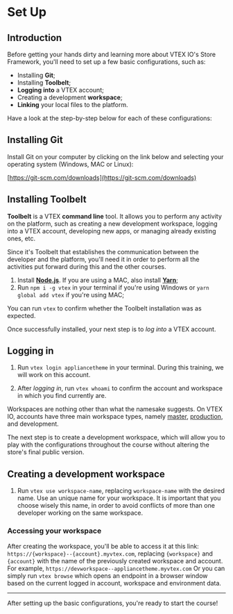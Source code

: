 # Set Up

## Introduction

Before getting your hands dirty and learning more about VTEX IO's Store Framework, you'll need to set up a few basic configurations, such as:

- Installing **Git**;
- Installing **Toolbelt**;
- **Logging into** a VTEX account;
- Creating a development **workspace**;
- **Linking** your local files to the platform.

Have a look at the step-by-step below for each of these configurations:

## Installing Git

Install Git on your computer by clicking on the link below and selecting your operating system (Windows, MAC or Linux):

[https://git-scm.com/downloads](https://git-scm.com/downloads)

## Installing Toolbelt

**Toolbelt** is a VTEX **command line** tool. It allows you to perform any activity on the platform, such as creating a new development workspace, logging into a VTEX account, developing new apps, or managing already existing ones, etc.

Since it's Toolbelt that establishes the communication between the developer and the platform, you'll need it in order to perform all the activities put forward during this and the other courses.

1. Install [**Node.js**](https://nodejs.org/). If you are using a MAC, also install [**Yarn**](https://yarnpkg.com/);
2. Run `npm i -g vtex` in your terminal if you're using Windows or `yarn global add vtex` if you're using MAC;

You can run `vtex` to confirm whether the Toolbelt installation was as expected.

Once successfully installed, your next step is to _log into_ a VTEX account.

## Logging in

1. Run `vtex login appliancetheme` in your terminal. During this training, we will work on this account.

2. After _logging in_, run `vtex whoami` to confirm the account and workspace in which you find currently are.

Workspaces are nothing other than what the namesake suggests. On VTEX IO, accounts have three main workspace types, namely [master](https://developers.vtex.com/vtex-developer-docs/docs/vtex-io-documentation-promoting-a-workspace-to-master), [production](https://developers.vtex.com/vtex-developer-docs/docs/vtex-io-documentation-creating-a-production-workspace), and development.

The next step is to create a development workspace, which will allow you to play with the configurations throughout the course without altering the store's final public version.

## Creating a development workspace

1. Run `vtex use workspace-name`, replacing `workspace-name` with the desired name. Use an unique name for your workspace. It is important that you choose wisely this name, in order to avoid conflicts of more than one developer working on the same workspace.

### Accessing your workspace

After creating the workspace, you'll be able to access it at this link: `https://{workspace}--{account}.myvtex.com`, replacing `{workspace}` and `{account}` with the name of the previously created workspace and account. For example, `https://devworkspace--appliancetheme.myvtex.com` Or you can simply run `vtex browse` which opens an endpoint in a browser window based on the current logged in account, workspace and environment data.

---

After setting up the basic configurations, you're ready to start the course!

